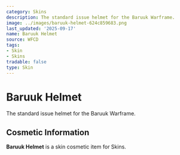 ```yaml
---
category: Skins
description: The standard issue helmet for the Baruuk Warframe.
image: ../images/baruuk-helmet-624c859683.png
last_updated: '2025-09-17'
name: Baruuk Helmet
source: WFCD
tags:
- Skin
- Skins
tradable: false
type: Skin
---
```


# Baruuk Helmet

The standard issue helmet for the Baruuk Warframe.

## Cosmetic Information

**Baruuk Helmet** is a skin cosmetic item for Skins.

